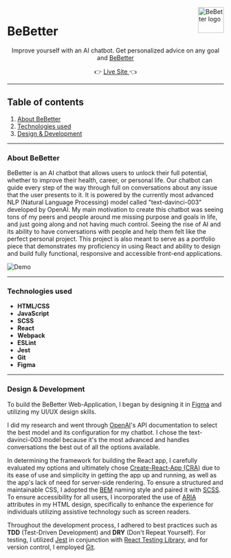 
<a  href="https://patrick-potocny.github.io/be_better">
<img  src="https://user-images.githubusercontent.com/67468836/215106830-7e9d2567-7fa8-44a2-a4d1-6d1ef857abed.png"  alt="BeBetter logo"  title="BeBetter"  align="right"  height="60"  />
</a>

# BeBetter 

<p align="center">Improve yourself with an AI chatbot. Get personalized advice on any goal and <a href="https://patrick-potocny.github.io/be_better">BeBetter</a></p>

<p align="center">&#128073 <a href="https://patrick-potocny.github.io/be_better">Live Site </a>&#128072</p>

---

## Table of contents 
1. [About BeBetter](#about-bebetter)
2. [Technologies used](#technologies-used)
3. [Design & Development](#design--development)
---

### About BeBetter
BeBetter is an AI chatbot that allows users to unlock their full potential, whether to improve their health, career, or personal life. Our chatbot can guide every step of the way through full on conversations about any issue that the user presents to it. It is powered by the currently most advanced NLP (Natural Language Processing) model called "text-davinci-003" developed by OpenAI. My main motivation to create this chatbot was seeing tons of my peers and people around me missing purpose and goals in life, and just going along and not having much control. Seeing the rise of AI and its ability to have conversations with people and help them felt like the perfect personal project. This project is also meant to serve as a portfolio piece that demonstrates my proficiency in using React and ability to design and build fully functional, responsive and accessible front-end applications.

![Demo](https://user-images.githubusercontent.com/67468836/215121016-7e04ece9-5f92-47c3-9832-84472eaf859b.png)

---

### Technologies used
 - __HTML/CSS__
 - __JavaScript__
 - __SCSS__
 - __React__
 - __Webpack__
 - __ESLint__
 - __Jest__
 - __Git__
 - __Figma__

--- 

### Design & Development

To build the BeBetter Web-Application, I began by designing it in [Figma](https://www.figma.com/file/4AURxqf1wol5sgG5LtLk5o/beBetter?node-id=0%3A1&t=lCNATUCWb9HMYqBc-1) and utilizing my UI/UX design skills.

I did my research and went through [OpenAI](https://openai.com/)'s API documentation to select the best model and its configuration for my chatbot. I chose the text-davinci-003 model because it's the most advanced and handles conversations the best out of all the options available.

In determining the framework for building the React app, I carefully evaluated my options and ultimately chose [Create-React-App (CRA)](https://create-react-app.dev/) due to its ease of use and simplicity in getting the app up and running, as well as the app's lack of need for server-side rendering. To ensure a structured and maintainable CSS, I adopted the [BEM](https://getbem.com/) naming style and paired it with [SCSS](https://sass-lang.com/). To ensure accessibility for all users, I incorporated the use of [ARIA](https://developer.mozilla.org/en-US/docs/Web/Accessibility/ARIA) attributes in my HTML design, specifically to enhance the experience for individuals utilizing assistive technology such as screen readers.

Throughout the development process, I adhered to best practices such as __TDD__ (Test-Driven Development) and __DRY__ (Don't Repeat Yourself). For testing, I utilized [Jest](https://jestjs.io/) in conjunction with [React Testing Library](https://testing-library.com/docs/react-testing-library/intro/), and for version control, I employed [Git](https://git-scm.com/).


